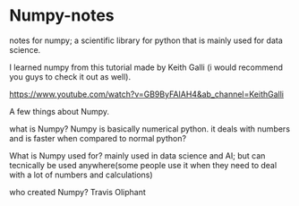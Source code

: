 # Numpy-notes
notes for numpy; a scientific library for python that is mainly used for data science.

I learned numpy from this tutorial made by Keith Galli (i would recommend you guys to check it out as well).

https://www.youtube.com/watch?v=GB9ByFAIAH4&ab_channel=KeithGalli

A few things about Numpy.

what is Numpy?
Numpy is basically numerical python. it deals with numbers and is faster when compared to normal python?

What is Numpy used for?
mainly used in data science and AI; but can tecnically be used anywhere(some people use it when they need to deal with a lot of numbers and calculations)

who created Numpy?
Travis Oliphant
